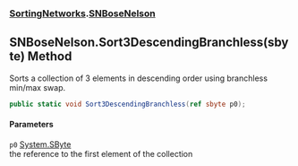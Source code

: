 ### [SortingNetworks](SortingNetworks.md 'SortingNetworks').[SNBoseNelson](SortingNetworks_SNBoseNelson.md 'SortingNetworks.SNBoseNelson')
## SNBoseNelson.Sort3DescendingBranchless(sbyte) Method
Sorts a collection of 3 elements in descending order using branchless min/max swap.  
```csharp
public static void Sort3DescendingBranchless(ref sbyte p0);
```
#### Parameters
<a name='SortingNetworks_SNBoseNelson_Sort3DescendingBranchless(sbyte)_p0'></a>
`p0` [System.SByte](https://docs.microsoft.com/en-us/dotnet/api/System.SByte 'System.SByte')  
the reference to the first element of the collection
  
